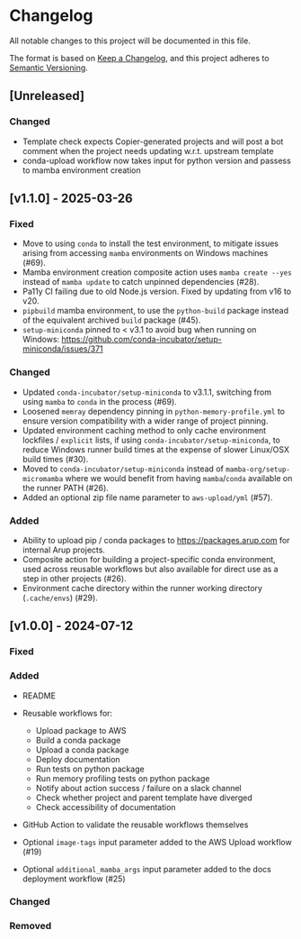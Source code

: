 <!---
Changelog headings can be any of:

Added: for new features.
Changed: for changes in existing functionality.
Deprecated: for soon-to-be removed features.
Removed: for now removed features.
Fixed: for any bug fixes.
Security: in case of vulnerabilities.
-->

# Changelog

All notable changes to this project will be documented in this file.

The format is based on [Keep a Changelog](https://keepachangelog.com/en/1.1.0/),
and this project adheres to [Semantic Versioning](https://semver.org/spec/v2.0.0.html).

## [Unreleased]

### Changed

- Template check expects Copier-generated projects and will post a bot comment when the project needs updating w.r.t. upstream template
- conda-upload workflow now takes input for python version and passess to mamba environment creation

## [v1.1.0] - 2025-03-26

### Fixed

- Move to using `conda` to install the test environment, to mitigate issues arising from accessing `mamba` environments on Windows machines (#69).
- Mamba environment creation composite action uses `mamba create --yes` instead of `mamba update` to catch unpinned dependencies (#28).
- Pa11y CI failing due to old Node.js version. Fixed by updating from v16 to v20.
- `pipbuild` mamba environment, to use the `python-build` package instead of the equivalent archived `build` package (#45).
- `setup-miniconda` pinned to < v3.1 to avoid bug when running on Windows: <https://github.com/conda-incubator/setup-miniconda/issues/371>

### Changed

- Updated `conda-incubator/setup-miniconda` to v3.1.1, switching from using `mamba` to `conda` in the process (#69).
- Loosened `memray` dependency pinning in `python-memory-profile.yml` to ensure version compatibility with a wider range of project pinning.
- Updated environment caching method to only cache environment lockfiles / `explicit` lists, if using `conda-incubator/setup-miniconda`, to reduce Windows runner build times at the expense of slower Linux/OSX build times (#30).
- Moved to `conda-incubator/setup-miniconda` instead of `mamba-org/setup-micromamba` where we would benefit from having `mamba`/`conda` available on the runner PATH (#26).
- Added an optional zip file name parameter to `aws-upload/yml` (#57).

### Added

- Ability to upload pip / conda packages to <https://packages.arup.com> for internal Arup projects.
- Composite action for building a project-specific conda environment, used across reusable workflows but also available for direct use as a step in other projects (#26).
- Environment cache directory within the runner working directory (`.cache/envs`) (#29).

## [v1.0.0] - 2024-07-12

### Fixed

### Added

- README

- Reusable workflows for:
  - Upload package to AWS
  - Build a conda package
  - Upload a conda package
  - Deploy documentation
  - Run tests on python package
  - Run memory profiling tests on python package
  - Notify about action success / failure on a slack channel
  - Check whether project and parent template have diverged
  - Check accessibility of documentation

- GitHub Action to validate the reusable workflows themselves
- Optional `image-tags` input parameter added to the AWS Upload workflow (#19)
- Optional `additional_mamba_args` input parameter added to the docs deployment workflow (#25)

### Changed

### Removed
